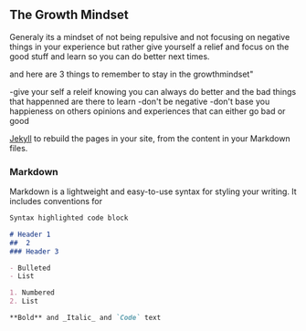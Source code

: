 ## The Growth Mindset

Generaly its a mindset of not being repulsive and not focusing on negative things in your experience but rather give yourself a relief and focus on the good stuff and learn so you can do better next times.

and here are 3 things to remember to stay in the growthmindset"

-give your self a releif knowing you can always do better and the bad things that happenned are there to learn
-don't be negative
-don't base you happieness on others opinions and experiences that can either go bad or good

[Jekyll](https://jekyllrb.com/) to rebuild the pages in your site, from the content in your Markdown files.

### Markdown

Markdown is a lightweight and easy-to-use syntax for styling your writing. It includes conventions for

```markdown
Syntax highlighted code block

# Header 1
##  2
### Header 3

- Bulleted
- List

1. Numbered
2. List

**Bold** and _Italic_ and `Code` text
